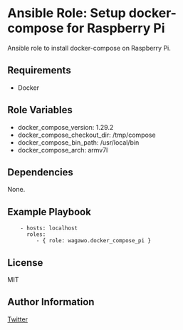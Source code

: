 Ansible Role: Setup docker-compose for Raspberry Pi
=========

Ansible role to install docker-compose on Raspberry Pi.

Requirements
------------

- Docker

Role Variables
--------------

- docker_compose_version: 1.29.2
- docker_compose_checkout_dir: /tmp/compose
- docker_compose_bin_path: /usr/local/bin
- docker_compose_arch: armv7l

Dependencies
------------

None.

Example Playbook
----------------

```
    - hosts: localhost
      roles:
         - { role: wagawo.docker_compose_pi }
```

License
-------

MIT

Author Information
------------------

[Twitter](https://twitter.com/wagawo)
